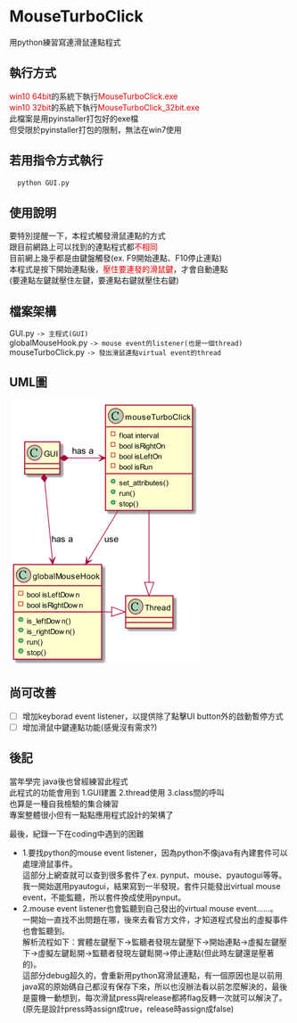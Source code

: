# MouseTurboClick
用python練習寫連滑鼠連點程式

## 執行方式
<font color=#E60000>win10 64bit</font>的系統下執行<font color=#E60000>MouseTurboClick.exe</font>  
<font color=#E60000>win10 32bit</font>的系統下執行<font color=#E60000>MouseTurboClick_32bit.exe</font>  
此檔案是用pyinstaller打包好的exe檔  
但受限於pyinstaller打包的限制，無法在win7使用  

## 若用指令方式執行
```python
  python GUI.py
```

## 使用說明
要特別提醒一下，本程式觸發滑鼠連點的方式  
跟目前網路上可以找到的連點程式都<font color=#E60000>不相同</font>  
目前網上幾乎都是由鍵盤觸發(ex. F9開始連點、F10停止連點)  
本程式是按下開始連點後，<font color=#E60000>壓住要連發的滑鼠鍵</font>，才會自動連點  
(要連點左鍵就壓住左鍵，要連點右鍵就壓住右鍵)  

## 檔案架構
GUI.py `-> 主程式(GUI)`  
globalMouseHook.py `-> mouse event的listener(也是一個thread)`  
mouseTurboClick.py `-> 發出滑鼠連點virtual event的thread`   

## UML圖
![image](/out/preview_UML/preview_UML.png)  

## 尚可改善
- [ ] 增加keyborad event listener，以提供除了點擊UI button外的啟動暫停方式  
- [ ] 增加滑鼠中鍵連點功能(感覺沒有需求?)

## 後記
當年學完 java後也曾經練習此程式  
此程式的功能會用到 1.GUI建置 2.thread使用 3.class間的呼叫  
也算是一種自我檢驗的集合練習  
專案整體很小但有一點點應用程式設計的架構了  
  
最後，紀錄一下在coding中遇到的困難  
* 1.要找python的mouse event listener，因為python不像java有內建套件可以處理滑鼠事件。  
這部分上網查就可以查到很多套件了ex. pynput、mouse、pyautogui等等。  
我一開始選用pyautogui，結果寫到一半發現，套件只能發出virtual mouse event，不能監聽，所以套件換成使用pynput。  
* 2.mouse event listener也會監聽到自己發出的virtual mouse event......。  
一開始一直找不出問題在哪，後來去看官方文件，才知道程式發出的虛擬事件也會監聽到。  
解析流程如下：實體左鍵壓下→監聽者發現左鍵壓下→開始連點→虛擬左鍵壓下→虛擬左鍵鬆開→監聽者發現左鍵鬆開→停止連點(但此時左鍵還是壓著的)。  
這部分debug超久的，會重新用python寫滑鼠連點，有一個原因也是以前用 java寫的原始碼自己都沒有保存下來，所以也沒辦法看以前怎麼解決的，最後是靈機一動想到，每次滑鼠press與release都將flag反轉一次就可以解決了。  
(原先是設計press時assign成true，release時assign成false)  
